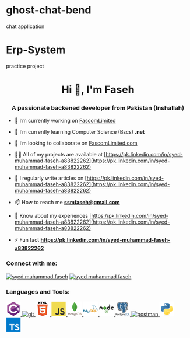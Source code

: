 # ghost-chat-bend
chat application
# Erp-System
practice project
<h1 align="center">Hi 👋, I'm Faseh</h1>
<h3 align="center">A passionate backened developer from Pakistan (Inshallah)</h3>

- 🔭 I’m currently working on [FascomLimited](https://www.fms.fasreports.com/)

- 🌱 I’m currently learning Computer Science (Bscs) **.net**

- 👯 I’m looking to collaborate on [FascomLimited.com](https://www.fascom.com/)

- 👨‍💻 All of my projects are available at [https://pk.linkedin.com/in/syed-muhammad-faseh-a83822262](https://pk.linkedin.com/in/syed-muhammad-faseh-a83822262)

- 📝 I regularly write articles on [https://pk.linkedin.com/in/syed-muhammad-faseh-a83822262](https://pk.linkedin.com/in/syed-muhammad-faseh-a83822262)

- 📫 How to reach me **ssmfaseh@gmail.com**

- 📄 Know about my experiences [https://pk.linkedin.com/in/syed-muhammad-faseh-a83822262](https://pk.linkedin.com/in/syed-muhammad-faseh-a83822262)

- ⚡ Fun fact **https://pk.linkedin.com/in/syed-muhammad-faseh-a83822262**

<h3 align="left">Connect with me:</h3>
<p align="left">
<a href="https://linkedin.com/in/syed muhammad faseh" target="blank"><img align="center" src="https://raw.githubusercontent.com/rahuldkjain/github-profile-readme-generator/master/src/images/icons/Social/linked-in-alt.svg" alt="syed muhammad faseh" height="30" width="40" /></a>
<a href="https://fb.com/syed muhammad faseh" target="blank"><img align="center" src="https://raw.githubusercontent.com/rahuldkjain/github-profile-readme-generator/master/src/images/icons/Social/facebook.svg" alt="syed muhammad faseh" height="30" width="40" /></a>
</p>

<h3 align="left">Languages and Tools:</h3>
<p align="left"> <a href="https://www.w3schools.com/cs/" target="_blank" rel="noreferrer"> <img src="https://raw.githubusercontent.com/devicons/devicon/master/icons/csharp/csharp-original.svg" alt="csharp" width="40" height="40"/> </a> <a href="https://git-scm.com/" target="_blank" rel="noreferrer"> <img src="https://www.vectorlogo.zone/logos/git-scm/git-scm-icon.svg" alt="git" width="40" height="40"/> </a> <a href="https://www.w3.org/html/" target="_blank" rel="noreferrer"> <img src="https://raw.githubusercontent.com/devicons/devicon/master/icons/html5/html5-original-wordmark.svg" alt="html5" width="40" height="40"/> </a> <a href="https://developer.mozilla.org/en-US/docs/Web/JavaScript" target="_blank" rel="noreferrer"> <img src="https://raw.githubusercontent.com/devicons/devicon/master/icons/javascript/javascript-original.svg" alt="javascript" width="40" height="40"/> </a> <a href="https://www.mongodb.com/" target="_blank" rel="noreferrer"> <img src="https://raw.githubusercontent.com/devicons/devicon/master/icons/mongodb/mongodb-original-wordmark.svg" alt="mongodb" width="40" height="40"/> </a> <a href="https://www.mysql.com/" target="_blank" rel="noreferrer"> <img src="https://raw.githubusercontent.com/devicons/devicon/master/icons/mysql/mysql-original-wordmark.svg" alt="mysql" width="40" height="40"/> </a> <a href="https://nodejs.org" target="_blank" rel="noreferrer"> <img src="https://raw.githubusercontent.com/devicons/devicon/master/icons/nodejs/nodejs-original-wordmark.svg" alt="nodejs" width="40" height="40"/> </a> <a href="https://www.postgresql.org" target="_blank" rel="noreferrer"> <img src="https://raw.githubusercontent.com/devicons/devicon/master/icons/postgresql/postgresql-original-wordmark.svg" alt="postgresql" width="40" height="40"/> </a> <a href="https://postman.com" target="_blank" rel="noreferrer"> <img src="https://www.vectorlogo.zone/logos/getpostman/getpostman-icon.svg" alt="postman" width="40" height="40"/> </a> <a href="https://www.python.org" target="_blank" rel="noreferrer"> <img src="https://raw.githubusercontent.com/devicons/devicon/master/icons/python/python-original.svg" alt="python" width="40" height="40"/> </a> <a href="https://www.typescriptlang.org/" target="_blank" rel="noreferrer"> <img src="https://raw.githubusercontent.com/devicons/devicon/master/icons/typescript/typescript-original.svg" alt="typescript" width="40" height="40"/> </a> </p>
